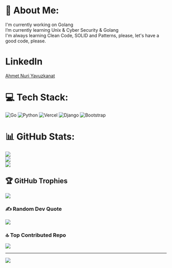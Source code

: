 # 💫 About Me:
I'm currently working on Golang<br>I’m currently learning Unix & Cyber Security & Golang<br>I'm always learning Clean Code, SOLID and Patterns, please, let's have a good code, please.<br>

# Linkedln
<div class="badge-base LI-profile-badge" data-locale="tr_TR" data-size="large" data-theme="dark" data-type="HORIZONTAL" data-vanity="ahmetnuriyavuzkanat" data-version="v1"><a class="badge-base__link LI-simple-link" href="https://tr.linkedin.com/in/ahmetnuriyavuzkanat?trk=profile-badge">Ahmet Nuri Yavuzkanat</a></div>

# 💻 Tech Stack:
![Go](https://img.shields.io/badge/go-%2300ADD8.svg?style=for-the-badge&logo=go&logoColor=white) ![Python](https://img.shields.io/badge/python-3670A0?style=for-the-badge&logo=python&logoColor=ffdd54) ![Vercel](https://img.shields.io/badge/vercel-%23000000.svg?style=for-the-badge&logo=vercel&logoColor=white) ![Django](https://img.shields.io/badge/django-%23092E20.svg?style=for-the-badge&logo=django&logoColor=white) ![Bootstrap](https://img.shields.io/badge/bootstrap-%238511FA.svg?style=for-the-badge&logo=bootstrap&logoColor=white)
# 📊 GitHub Stats:
![](https://github-readme-stats.vercel.app/api?username=yavuzkanat&theme=dark&hide_border=false&include_all_commits=false&count_private=false)<br/>
![](https://github-readme-streak-stats.herokuapp.com/?user=yavuzkanat&theme=dark&hide_border=false)<br/>
![](https://github-readme-stats.vercel.app/api/top-langs/?username=yavuzkanat&theme=dark&hide_border=false&include_all_commits=false&count_private=false&layout=compact)

## 🏆 GitHub Trophies
![](https://github-profile-trophy.vercel.app/?username=yavuzkanat&theme=dark&no-frame=false&no-bg=true&margin-w=4)

### ✍️ Random Dev Quote
![](https://quotes-github-readme.vercel.app/api?type=horizontal&theme=dark)

### 🔝 Top Contributed Repo
![](https://github-contributor-stats.vercel.app/api?username=yavuzkanat&limit=5&theme=dark&combine_all_yearly_contributions=true)

---
[![](https://visitcount.itsvg.in/api?id=yavuzkanat&icon=0&color=0)](https://visitcount.itsvg.in)

<!-- Proudly created with GPRM ( https://gprm.itsvg.in ) -->
